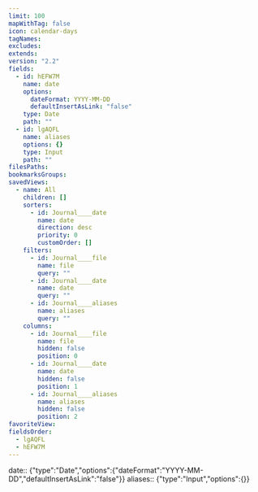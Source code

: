 ```yaml
---
limit: 100
mapWithTag: false
icon: calendar-days
tagNames: 
excludes: 
extends: 
version: "2.2"
fields:
  - id: hEFW7M
    name: date
    options:
      dateFormat: YYYY-MM-DD
      defaultInsertAsLink: "false"
    type: Date
    path: ""
  - id: lgAQFL
    name: aliases
    options: {}
    type: Input
    path: ""
filesPaths: 
bookmarksGroups: 
savedViews:
  - name: All
    children: []
    sorters:
      - id: Journal____date
        name: date
        direction: desc
        priority: 0
        customOrder: []
    filters:
      - id: Journal____file
        name: file
        query: ""
      - id: Journal____date
        name: date
        query: ""
      - id: Journal____aliases
        name: aliases
        query: ""
    columns:
      - id: Journal____file
        name: file
        hidden: false
        position: 0
      - id: Journal____date
        name: date
        hidden: false
        position: 1
      - id: Journal____aliases
        name: aliases
        hidden: false
        position: 2
favoriteView: 
fieldsOrder:
  - lgAQFL
  - hEFW7M
---
```


date:: {"type":"Date","options":{"dateFormat":"YYYY-MM-DD","defaultInsertAsLink":"false"}}
aliases:: {"type":"Input","options":{}}
